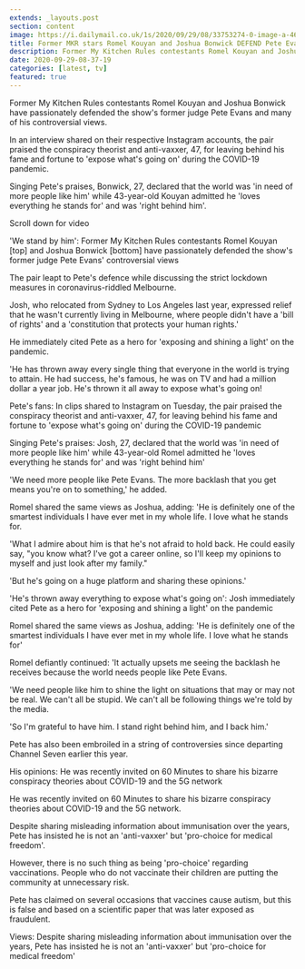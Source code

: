 ```yaml
---
extends: _layouts.post
section: content
image: https://i.dailymail.co.uk/1s/2020/09/29/08/33753274-0-image-a-46_1601363177493.jpg 
title: Former MKR stars Romel Kouyan and Joshua Bonwick DEFEND Pete Evans 
description: Former My Kitchen Rules contestants Romel Kouyan and Joshua Bonwick have passionately defended the shows former judge Pete Evans and many of his controversial views. 
date: 2020-09-29-08-37-19 
categories: [latest, tv] 
featured: true 
--- 
```

Former My Kitchen Rules contestants Romel Kouyan and Joshua Bonwick have passionately defended the show's former judge Pete Evans and many of his controversial views.

In an interview shared on their respective Instagram accounts, the pair praised the conspiracy theorist and anti-vaxxer, 47, for leaving behind his fame and fortune to 'expose what's going on' during the COVID-19 pandemic.

Singing Pete's praises, Bonwick, 27, declared that the world was 'in need of more people like him' while 43-year-old Kouyan admitted he 'loves everything he stands for' and was 'right behind him'.

Scroll down for video 

'We stand by him': Former My Kitchen Rules contestants Romel Kouyan [top] and Joshua Bonwick [bottom] have passionately defended the show's former judge Pete Evans' controversial views

The pair leapt to Pete's defence while discussing the strict lockdown measures in coronavirus-riddled Melbourne.

Josh, who relocated from Sydney to Los Angeles last year, expressed relief that he wasn't currently living in Melbourne, where people didn't have a 'bill of rights' and a 'constitution that protects your human rights.'

He immediately cited Pete as a hero for 'exposing and shining a light' on the pandemic.

'He has thrown away every single thing that everyone in the world is trying to attain. He had success, he's famous, he was on TV and had a million dollar a year job. He's thrown it all away to expose what's going on!

Pete's fans: In clips shared to Instagram on Tuesday, the pair praised the conspiracy theorist and anti-vaxxer, 47, for leaving behind his fame and fortune to 'expose what's going on' during the COVID-19 pandemic

Singing Pete's praises: Josh, 27, declared that the world was 'in need of more people like him' while 43-year-old Romel admitted he 'loves everything he stands for' and was 'right behind him'

'We need more people like Pete Evans. The more backlash that you get means you're on to something,' he added.

Romel shared the same views as Joshua, adding: 'He is definitely one of the smartest individuals I have ever met in my whole life. I love what he stands for.

'What I admire about him is that he's not afraid to hold back. He could easily say, "you know what? I've got a career online, so I'll keep my opinions to myself and just look after my family."

'But he's going on a huge platform and sharing these opinions.'

'He's thrown away everything to expose what's going on': Josh immediately cited Pete as a hero for 'exposing and shining a light' on the pandemic

Romel shared the same views as Joshua, adding: 'He is definitely one of the smartest individuals I have ever met in my whole life. I love what he stands for'

Romel defiantly continued: 'It actually upsets me seeing the backlash he receives because the world needs people like Pete Evans.

'We need people like him to shine the light on situations that may or may not be real. We can't all be stupid. We can't all be following things we're told by the media.

'So I'm grateful to have him. I stand right behind him, and I back him.'

Pete has also been embroiled in a string of controversies since departing Channel Seven earlier this year.

His opinions: He was recently invited on 60 Minutes to share his bizarre conspiracy theories about COVID-19 and the 5G network

He was recently invited on 60 Minutes to share his bizarre conspiracy theories about COVID-19 and the 5G network.

Despite sharing misleading information about immunisation over the years, Pete has insisted he is not an 'anti-vaxxer' but 'pro-choice for medical freedom'.

However, there is no such thing as being 'pro-choice' regarding vaccinations. People who do not vaccinate their children are putting the community at unnecessary risk.

Pete has claimed on several occasions that vaccines cause autism, but this is false and based on a scientific paper that was later exposed as fraudulent.

Views: Despite sharing misleading information about immunisation over the years, Pete has insisted he is not an 'anti-vaxxer' but 'pro-choice for medical freedom'

